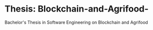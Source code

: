 # Thesis: Blockchain-and-Agrifood-
Bachelor's Thesis in Software Engineering on Blockchain and Agrifood
